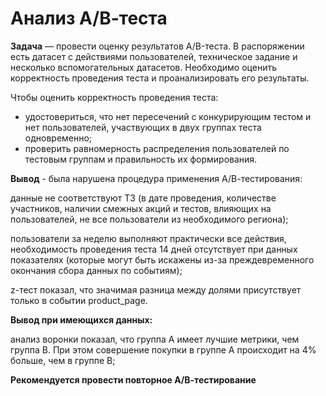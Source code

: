 # Анализ А/В-теста

**Задача** — провести оценку результатов A/B-теста. В распоряжении есть датасет с действиями пользователей, техническое задание и несколько вспомогательных датасетов. Необходимо оценить корректность проведения теста и проанализировать его результаты.

Чтобы оценить корректность проведения теста:

- удостовериться, что нет пересечений с конкурирующим тестом и нет пользователей, участвующих в двух группах теста одновременно;
- проверить равномерность распределения пользователей по тестовым группам и правильность их формирования.

**Вывод** - была нарушена процедура применения А/В-тестирования:

данные не соответствуют ТЗ (в дате проведения, количестве участников, наличии смежных акций и тестов, влияющих на пользователей, не все пользователи из необходимого региона);

пользователи за неделю выполняют практически все действия, необходимость проведения теста 14 дней отсутствует при данных показателях (которые могут быть искажены из-за преждевременного окончания сбора данных по событиям);

z-тест показал, что значимая разница между долями присутствует только в событии product_page.


**Вывод при имеющихся данных:**

анализ воронки показал, что группа А имеет лучшие метрики, чем группа В. При этом совершение покупки в группе А происходит на 4% больше, чем в группе В;

**Рекомендуется провести повторное А/В-тестирование**
